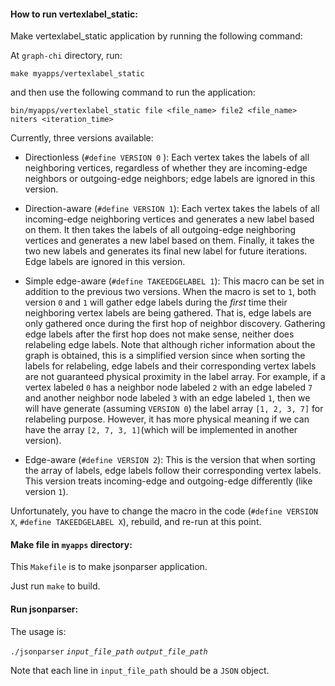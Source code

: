 #### How to run vertexlabel_static: 

Make vertexlabel_static application by running the following command:

At `graph-chi` directory, run:

`make myapps/vertexlabel_static`

and then use the following command to run the application:

`bin/myapps/vertexlabel_static file <file_name> file2 <file_name> niters <iteration_time>`

Currently, three versions available:

* Directionless (`#define VERSION 0` ): Each vertex takes the labels of all neighboring vertices, regardless of whether they are incoming-edge neighbors or outgoing-edge neighbors; edge labels are ignored in this version.

* Direction-aware (`#define VERSION 1`): Each vertex takes the labels of all incoming-edge neighboring vertices and generates a new label based on them. It then takes the labels of all outgoing-edge neighboring vertices and generates a new label based on them. Finally, it takes the two new labels and generates its final new label for future iterations. Edge labels are ignored in this version.

* Simple edge-aware (`#define TAKEEDGELABEL 1`): This macro can be set in addition to the previous two versions. When the macro is set to `1`, both version `0` and `1` will gather edge labels during the *_first_* time their neighboring vertex labels are being gathered. That is, edge labels are only gathered once during the first hop of neighbor discovery. Gathering edge labels after the first hop does not make sense, neither does relabeling edge labels. Note that although richer information about the graph is obtained, this is a simplified version since when sorting the labels for relabeling, edge labels and their corresponding vertex labels are not guaranteed physical proximity in the label array. For example, if a vertex labeled `0` has a neighbor node labeled `2` with an edge labeled `7` and another neighbor node labeled `3` with an edge labeled `1`, then we will have generate (assuming `VERSION 0`) the label array `[1, 2, 3, 7]` for relabeling purpose. However, it has more physical meaning if we can have the array `[2, 7, 3, 1]`(which will be implemented in another version). 

* Edge-aware (`#define VERSION 2`): This is the version that when sorting the array of labels, edge labels follow their corresponding vertex labels. This version treats incoming-edge and outgoing-edge differently (like version `1`).

Unfortunately, you have to change the macro in the code (`#define VERSION X`, `#define TAKEEDGELABEL X`), rebuild, and re-run at this point.

#### Make file in `myapps` directory:

This `Makefile` is to make jsonparser application.

Just run `make` to build.

#### Run jsonparser:

The usage is:

`./jsonparser` _`input_file_path`_ _`output_file_path`_

Note that each line in `input_file_path` should be a `JSON` object.
